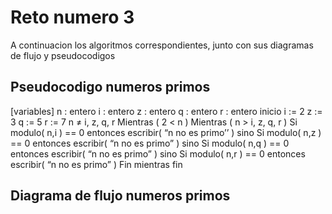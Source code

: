 Reto numero 3
=============

A continuacion los algoritmos correspondientes, junto con sus diagramas de flujo y pseudocodigos

Pseudocodigo numeros primos
-------------

[variables]
n : entero
     i : entero
     z : entero
     q : entero
     r : entero
     inicio
	i := 2
	z := 3
        q := 5
        r := 7
        n ≠ i, z, q, r
        Mientras ( 2 < n )
        Mientras ( n > i, z, q, r )
          Si modulo( n,i ) == 0 entonces
	    escribir( “n no es primo’’ )
          sino
	  Si modulo( n,z ) == 0 entonces
	    escribir( “n no es primo” )
          sino
          Si modulo( n,q ) == 0 entonces
	    escribir( “n no es primo” )
	  sino
          Si modulo( n,r ) == 0 entonces
	    escribir( “n no es primo” )
	Fin mientras
       fin
       
Diagrama  de flujo numeros primos
-------------
